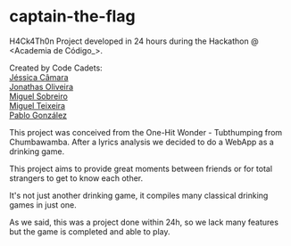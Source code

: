 # captain-the-flag
H4Ck4Th0n
Project developed in 24 hours during the Hackathon @ <Academia de Código_>.

Created by Code Cadets:<br>
[Jéssica Câmara](http://github.com/jessicacamara11)<br>
[Jonathas Oliveira](http://github.com/Jonasbr93)<br>
[Miguel Sobreiro](http://github.com/SabiTheKid)<br>
[Miguel Teixeira](http://github.com/miguelteixas)<br>
[Pablo González](http://github.com/pablogbarahona)<br>

This project was conceived from the One-Hit Wonder - Tubthumping from Chumbawamba. After a lyrics analysis we decided to do a WebApp as a drinking game.

This project aims to provide great moments between friends  or for total strangers to get to know each other. 

It's not just another drinking game, it compiles many classical drinking games in just one.

As we said, this was a project done within 24h, so we lack many features but the game is completed and able to play.





